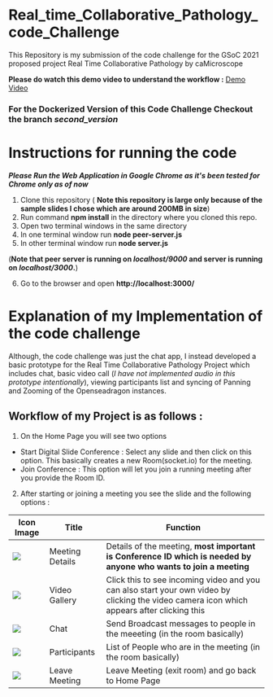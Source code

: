 # Real_time_Collaborative_Pathology_code_Challenge
This Repository is my submission of the code challenge for the GSoC 2021 proposed project Real Time Collaborative Pathology by caMicroscope

**Please do watch this demo video to understand the workflow :** 
 [Demo Video](https://drive.google.com/file/d/1uNPM9OFe_gXdHaIYgR8oPxngUTi1q4Hq/view?usp=sharing)
 
 ### **For the Dockerized Version of this Code Challenge Checkout the branch *second_version***

# Instructions for running the code

***Please Run the Web Application in Google Chrome as it's been tested for Chrome only as of now***

1. Clone this repository ( **Note this repository is large only because of the sample slides I chose which are around 200MB in size**)
2. Run command **npm install** in the directory where you cloned this repo.
3. Open two terminal windows in the same directory
4. In one terminal window run **node peer-server.js**
5. In other terminal window run **node server.js**

(**Note that peer server is running on *localhost/9000* and server is running on *localhost/3000*.**)

6. Go to the browser and open **http://localhost:3000/**

# Explanation of my Implementation of the code challenge
Although, the code challenge was just the chat app, I instead developed a basic prototype for the Real Time Collaborative Pathology Project which includes chat, basic video call (*I have not implemented audio in this prototype intentionally*),
viewing participants list and syncing of Panning and Zooming of the Openseadragon instances.
## Workflow of my Project is as follows :
1. On the Home Page you will see two options
  - Start Digital Slide Conference : Select any slide and then click on this option. This basically creates a new Room(socket.io) for the meeting.
  - Join Conference : This option will let you join a running meeting after you provide the Room ID.
 
2. After starting or joining a meeting you see the slide and the following options :

| Icon Image | Title | Function |
|------------|-------|----------|
|![](https://fonts.gstatic.com/s/i/materialicons/description/v4/24px.svg)| Meeting Details | Details of the meeting, **most important is Conference ID which is needed by anyone who wants to join a meeting** |
|![](https://fonts.gstatic.com/s/i/materialicons/rss_feed/v4/24px.svg)| Video Gallery | Click this to see incoming video and you can also start your own video by clicking the video camera icon which appears after clicking this |
|![](https://fonts.gstatic.com/s/i/materialicons/chat/v4/24px.svg)| Chat| Send Broadcast messages to people in the meeeting (in the room basically) |
|![](https://fonts.gstatic.com/s/i/materialicons/people/v4/24px.svg)| Participants | List of People who are in the meeting (in the room basically)
|![](https://fonts.gstatic.com/s/i/materialicons/call_end/v4/24px.svg)| Leave Meeting | Leave Meeting (exit room) and go back to Home Page |
